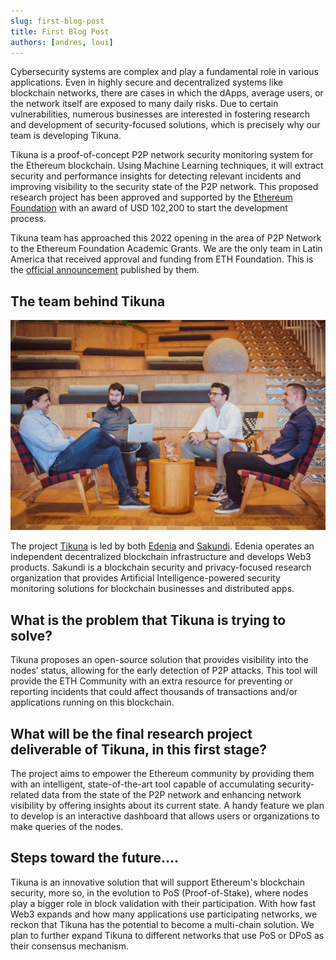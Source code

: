 ```yaml
---
slug: first-blog-post
title: First Blog Post
authors: [andres, loui]
---
```


Cybersecurity systems are complex and play a fundamental role in various applications. Even in highly secure and decentralized systems like blockchain networks, there are cases in which the dApps, average users, or the network itself are exposed to many daily risks. Due to certain vulnerabilities, numerous businesses are interested in fostering research and development of security-focused solutions, which is precisely why our team is developing Tikuna.

Tikuna is a proof-of-concept P2P network security monitoring system for the Ethereum blockchain. Using Machine Learning techniques, it will extract security and performance insights for detecting relevant incidents and improving visibility to the security state of the P2P network. This proposed research project has been approved and supported by the [Ethereum Foundation](http://ethereum.org) with an award of USD 102,200 to start the development process.

Tikuna team has approached this 2022 opening in the area of P2P Network to the Ethereum Foundation Academic Grants. We are the only team in Latin America that received approval and funding from ETH Foundation. This is the [official announcement](https://blog.ethereum.org/2022/07/29/academic-grants-grantee-announce) published by them.

## The team behind Tikuna

![edenia logo](/img/second-card.webp)

The project [Tikuna](http://tikuna.io) is led by both [Edenia](http://edenia.com) and [Sakundi](http://sakundi.io). Edenia operates an independent decentralized blockchain infrastructure and develops Web3 products. Sakundi is a blockchain security and privacy-focused research organization that provides Artificial Intelligence-powered security monitoring solutions for blockchain businesses and distributed apps.

## What is the problem that Tikuna is trying to solve?

Tikuna proposes an open-source solution that provides visibility into the nodes’ status, allowing for the early detection of P2P attacks. This tool will provide the ETH Community with an extra resource for preventing or reporting incidents that could affect thousands of transactions and/or applications running on this blockchain.

## What will be the final research project deliverable of Tikuna, in this first stage?

The project aims to empower the Ethereum community by providing them with an intelligent, state-of-the-art tool capable of accumulating security-related data from the state of the P2P network and enhancing network visibility by offering insights about its current state.
A handy feature we plan to develop is an interactive dashboard that allows users or organizations to make queries of the nodes.

## Steps toward the future….

Tikuna is an innovative solution that will support Ethereum's blockchain security, more so, in the evolution to PoS (Proof-of-Stake), where nodes play a bigger role in block validation with their participation. With how fast Web3 expands and how many applications use participating networks, we reckon that Tikuna has the potential to become a multi-chain solution. We plan to further expand Tikuna to different networks that use PoS or DPoS as their consensus mechanism.
